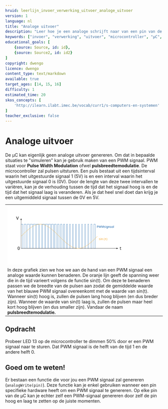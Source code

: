 ```yaml
---
hruid: leerlijn_invoer_verwerking_uitvoer_analoge_uitvoer
version: 1
language: nl
title: "Analoge uitvoer"
description: "Leer hoe je een analoge schrijft naar van een pin van de µC."
keywords: ["invoer", "verwerking", "uitvoer", "microcontroller", "µC", "arduino", "dwenguino", "analogWrite"]
educational_goals: [
    {source: Source, id: id}, 
    {source: Source2, id: id2}
]
copyright: dwengo
licence: dwengo
content_type: text/markdown
available: true
target_ages: [14, 15, 16]
difficulty: 1
estimated_time: 20
skos_concepts: [
    'http://ilearn.ilabt.imec.be/vocab/curr1/s-computers-en-systemen'
]
teacher_exclusive: false
---
```


# Analoge uitvoer

De µC kan eigenlijk geen analoge uitvoer genereren. Om dat in bepaalde situaties te "simuleren" kan je gebruik maken van een PWM signaal. PWM staat voor **Pulse Width Modulation** ofwel **pulsbreedtemodulatie**. De microcontroller zal pulsen uitsturen. Een puls bestaat uit een tijdsinterval waarin het uitgestuurde signaal 1 (5V) is en een interval waarin het uitgestuurde signaal 0 is (0V). Door de lengte van deze twee intervallen te variëren, kan je de verhouding tussen de tijd dat het signaal hoog is en de tijd dat het signaal laag is veranderen. Als je dat heel snel doet dan krijg je een uitgemiddeld signaal tussen de 0V en 5V.

<table>
    <tr>
        <td><img src="img/diagram.svg" alt="Diagram PWM signaal." title="Diagram PWM signaal." style="width: 80%"></td>
    </tr>
    <tr>
        <td>In deze grafiek zien we hoe we aan de hand van een PWM signaal een analoge waarde kunnen benaderen. De oranje lijn geeft de spanning weer die in de tijd varieert volgens de functie sin(t). Om deze te benaderen passen we de breedte van de pulsen aan zodat de gemiddelde waarde van het blauwe PWM signaal overeenkomt met de waarde van sin(t). Wanneer sin(t) hoog is, zullen de pulsen lang hoog blijven (en dus breder zijn). Wanneer de waarde van sin(t) laag is, zullen de pulsen maar heel kort hoog blijven (en dus smaller zijn). Vandaar de naam <strong>pulsbreedtemodulatie<strong>.</td>
    </tr>
</table>

<h2>Opdracht</h2>
<p>
Probeer LED 13 op de microcontroller te dimmen 50% door er een PWM signaal naar te sturen. Dat PWM signaal is de helft van de tijd 1 en de andere helft 0.
</p>
</div>

<div class="dwengo-content sideinfo">
    <h2 class="title">Goed om te weten!</h2>
    <div class="content">
        <p>
        Er bestaan een functie die voor jou een PWM signaal zal genereren (<code class="language-cpp">analogWrite(pin)</code>). Deze functie kan je enkel gebruiken wanneer een pin specifieke hardware heeft om een PWM signaal te genereren. Op elke pin van de µC kan je echter zelf een PWM-signaal genereren door zelf de pin hoog en laag te zetten op de juiste momenten.
        </p>
    </div>
</div>